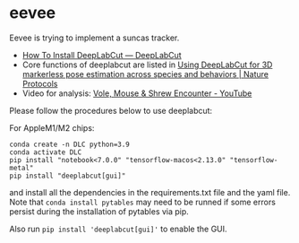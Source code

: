 # eevee
Eevee is trying to implement a suncas tracker. 

- [How To Install DeepLabCut — DeepLabCut](https://deeplabcut.github.io/DeepLabCut/docs/installation.html)
- Core functions of deeplabcut are listed in [Using DeepLabCut for 3D markerless pose estimation across species and behaviors | Nature Protocols](https://www.nature.com/articles/s41596-019-0176-0)
- Video for analysis: [Vole, Mouse & Shrew Encounter - YouTube](https://www.youtube.com/watch?v=9yNMmHjczsU)

Please follow the procedures below to use deeplabcut:

For AppleM1/M2 chips:
```
conda create -n DLC python=3.9
conda activate DLC
pip install "notebook<7.0.0" "tensorflow-macos<2.13.0" "tensorflow-metal" 
pip install "deeplabcut[gui]"
```

and install all the dependencies in the requirements.txt file and the yaml file.
Note that `conda install pytables` may need to be runned if some errors persist during the installation of pytables via pip. 

Also run `pip install 'deeplabcut[gui]'` to enable the GUI.
